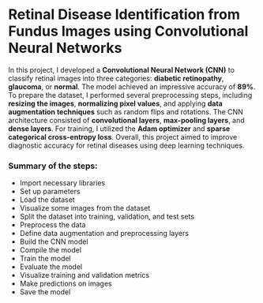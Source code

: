# Retinal Disease Identification from Fundus Images using Convolutional Neural Networks

In this project, I developed a **Convolutional Neural Network (CNN)** to classify retinal images into three categories: **diabetic retinopathy**, **glaucoma**, or **normal**. The model achieved an impressive accuracy of **89%**. To prepare the dataset, I performed several preprocessing steps, including **resizing the images**, **normalizing pixel values**, and applying **data augmentation techniques** such as random flips and rotations. The CNN architecture consisted of **convolutional layers**, **max-pooling layers**, and **dense layers**. For training, I utilized the **Adam optimizer** and **sparse categorical cross-entropy loss**. Overall, this project aimed to improve diagnostic accuracy for retinal diseases using deep learning techniques.

### Summary of the steps:

- Import necessary libraries
- Set up parameters
- Load the dataset
- Visualize some images from the dataset
- Split the dataset into training, validation, and test sets
- Preprocess the data
- Define data augmentation and preprocessing layers
- Build the CNN model
- Compile the model
- Train the model
- Evaluate the model
- Visualize training and validation metrics
- Make predictions on images
- Save the model
